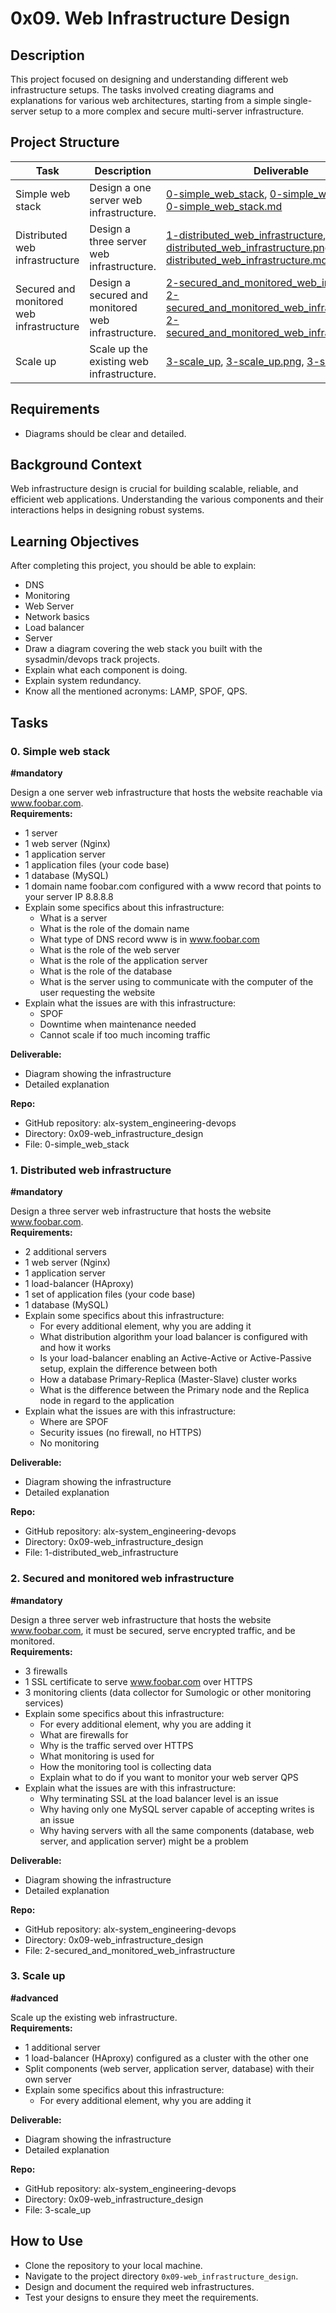 # 0x09. Web Infrastructure Design

## Description
This project focused on designing and understanding different web infrastructure setups. The tasks involved creating diagrams and explanations for various web architectures, starting from a simple single-server setup to a more complex and secure multi-server infrastructure.

## Project Structure

| Task                   | Description                                                          | Deliverable                  |
|------------------------|----------------------------------------------------------------------|------------------------------|
| Simple web stack       | Design a one server web infrastructure.                              | [0-simple_web_stack](0-simple_web_stack), [0-simple_web_stack.png](0-simple_web_stack.png), [0-simple_web_stack.md](0-simple_web_stack.md) |
| Distributed web infrastructure | Design a three server web infrastructure.                           | [1-distributed_web_infrastructure](1-distributed_web_infrastructure), [1-distributed_web_infrastructure.png](1-distributed_web_infrastructure.png), [1-distributed_web_infrastructure.md](1-distributed_web_infrastructure.md)  |
| Secured and monitored web infrastructure | Design a secured and monitored web infrastructure.                           | [2-secured_and_monitored_web_infrastructure](2-secured_and_monitored_web_infrastructure), [2-secured_and_monitored_web_infrastructure.png](2-secured_and_monitored_web_infrastructure.png), [2-secured_and_monitored_web_infrastructure.md](2-secured_and_monitored_web_infrastructure.md)  |
| Scale up               | Scale up the existing web infrastructure.                           | [3-scale_up](3-scale_up), [3-scale_up.png](3-scale_up.png), [3-scale_up.md](3-scale_up.md)  |


## Requirements

- Diagrams should be clear and detailed.

## Background Context
Web infrastructure design is crucial for building scalable, reliable, and efficient web applications. Understanding the various components and their interactions helps in designing robust systems.

## Learning Objectives
After completing this project, you should be able to explain:

- DNS
- Monitoring
- Web Server
- Network basics
- Load balancer
- Server
- Draw a diagram covering the web stack you built with the sysadmin/devops track projects.
- Explain what each component is doing.
- Explain system redundancy.
- Know all the mentioned acronyms: LAMP, SPOF, QPS.

## Tasks
### 0. Simple web stack
**#mandatory**

Design a one server web infrastructure that hosts the website reachable via www.foobar.com.  
**Requirements:**
- 1 server
- 1 web server (Nginx)
- 1 application server
- 1 application files (your code base)
- 1 database (MySQL)
- 1 domain name foobar.com configured with a www record that points to your server IP 8.8.8.8
- Explain some specifics about this infrastructure:
  - What is a server
  - What is the role of the domain name
  - What type of DNS record www is in www.foobar.com
  - What is the role of the web server
  - What is the role of the application server
  - What is the role of the database
  - What is the server using to communicate with the computer of the user requesting the website
- Explain what the issues are with this infrastructure:
  - SPOF
  - Downtime when maintenance needed
  - Cannot scale if too much incoming traffic

**Deliverable:** 
- Diagram showing the infrastructure
- Detailed explanation

**Repo:**
- GitHub repository: alx-system_engineering-devops
- Directory: 0x09-web_infrastructure_design
- File: 0-simple_web_stack

### 1. Distributed web infrastructure
**#mandatory**

Design a three server web infrastructure that hosts the website www.foobar.com.  
**Requirements:**
- 2 additional servers
- 1 web server (Nginx)
- 1 application server
- 1 load-balancer (HAproxy)
- 1 set of application files (your code base)
- 1 database (MySQL)
- Explain some specifics about this infrastructure:
  - For every additional element, why you are adding it
  - What distribution algorithm your load balancer is configured with and how it works
  - Is your load-balancer enabling an Active-Active or Active-Passive setup, explain the difference between both
  - How a database Primary-Replica (Master-Slave) cluster works
  - What is the difference between the Primary node and the Replica node in regard to the application
- Explain what the issues are with this infrastructure:
  - Where are SPOF
  - Security issues (no firewall, no HTTPS)
  - No monitoring

**Deliverable:** 
- Diagram showing the infrastructure
- Detailed explanation

**Repo:**
- GitHub repository: alx-system_engineering-devops
- Directory: 0x09-web_infrastructure_design
- File: 1-distributed_web_infrastructure

### 2. Secured and monitored web infrastructure
**#mandatory**

Design a three server web infrastructure that hosts the website www.foobar.com, it must be secured, serve encrypted traffic, and be monitored.  
**Requirements:**
- 3 firewalls
- 1 SSL certificate to serve www.foobar.com over HTTPS
- 3 monitoring clients (data collector for Sumologic or other monitoring services)
- Explain some specifics about this infrastructure:
  - For every additional element, why you are adding it
  - What are firewalls for
  - Why is the traffic served over HTTPS
  - What monitoring is used for
  - How the monitoring tool is collecting data
  - Explain what to do if you want to monitor your web server QPS
- Explain what the issues are with this infrastructure:
  - Why terminating SSL at the load balancer level is an issue
  - Why having only one MySQL server capable of accepting writes is an issue
  - Why having servers with all the same components (database, web server, and application server) might be a problem

**Deliverable:** 
- Diagram showing the infrastructure
- Detailed explanation

**Repo:**
- GitHub repository: alx-system_engineering-devops
- Directory: 0x09-web_infrastructure_design
- File: 2-secured_and_monitored_web_infrastructure

### 3. Scale up
**#advanced**

Scale up the existing web infrastructure.  
**Requirements:**
- 1 additional server
- 1 load-balancer (HAproxy) configured as a cluster with the other one
- Split components (web server, application server, database) with their own server
- Explain some specifics about this infrastructure:
  - For every additional element, why you are adding it

**Deliverable:** 
- Diagram showing the infrastructure
- Detailed explanation

**Repo:**
- GitHub repository: alx-system_engineering-devops
- Directory: 0x09-web_infrastructure_design
- File: 3-scale_up

## How to Use
- Clone the repository to your local machine.
- Navigate to the project directory `0x09-web_infrastructure_design`.
- Design and document the required web infrastructures.
- Test your designs to ensure they meet the requirements.
